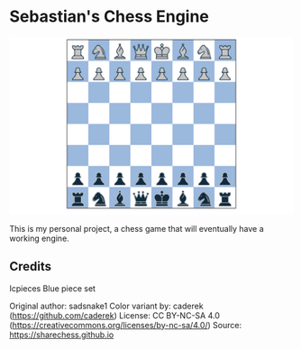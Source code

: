 # Sebastian's Chess Engine

![chess-ui](chess-ui.png "chess-ui")

This is my personal project, a chess game that will eventually have a working engine.

## Credits

Icpieces Blue piece set

Original author: sadsnake1
Color variant by: caderek (https://github.com/caderek)
License: CC BY-NC-SA 4.0 (https://creativecommons.org/licenses/by-nc-sa/4.0/)
Source: https://sharechess.github.io